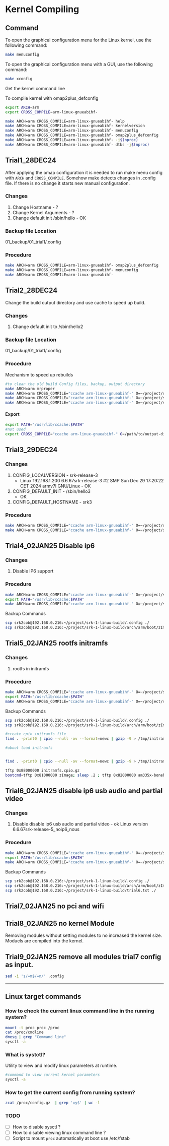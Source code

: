 # Kernel Compiling

## Command

To open the graphical configuration menu for the Linux kernel, use the following command:

```bash
make menuconfig
```

To open the graphical configuration menu with a GUI, use the following command:

```bash
make xconfig
```

Get the kernel command line


To compile kernel with omap2plus_defconfig

```bash
export ARCH=arm
export CROSS_COMPILE=arm-linux-gnueabihf-

make ARCH=arm CROSS_COMPILE=arm-linux-gnueabihf- help
make ARCH=arm CROSS_COMPILE=arm-linux-gnueabihf- kernelversion
make ARCH=arm CROSS_COMPILE=arm-linux-gnueabihf- menuconfig
make ARCH=arm CROSS_COMPILE=arm-linux-gnueabihf- omap2plus_defconfig
make ARCH=arm CROSS_COMPILE=arm-linux-gnueabihf- -j$(nproc)
make ARCH=arm CROSS_COMPILE=arm-linux-gnueabihf- dtbs -j$(nproc)

```

## Trial1_28DEC24

After applying the omap configuration it is needed to run make menu config with `ARCH` and `CROSS_COMPILE`.
Somehow make detects changes in .config file. If there is no change it starts new manual configuration.

### Changes

1. Change Hostname - ?
2. Change Kernel Arguments - ?
3. Change default init /sbin/hello - OK

### Backup file Location

01_backup/01_trial1/.config

### Procedure

```bash
make ARCH=arm CROSS_COMPILE=arm-linux-gnueabihf- omap2plus_defconfig
make ARCH=arm CROSS_COMPILE=arm-linux-gnueabihf- menuconfig
make ARCH=arm CROSS_COMPILE=arm-linux-gnueabihf-
```

## Trial2_28DEC24

Change the build output directory and use cache to speed up build.

### Changes

1. Change default init to /sbin/hello2

### Backup file Location

01_backup/01_trial1/.config

### Procedure

Mechanism to speed up rebuilds

```bash
#to clean the old build Config files, backup, output directory
make ARCH=arm mrproper
make ARCH=arm CROSS_COMPILE="ccache arm-linux-gnueabihf-" O=~/project/srk-1-linux-build/ omap2plus_defconfig
make ARCH=arm CROSS_COMPILE="ccache arm-linux-gnueabihf-" O=~/project/srk-1-linux-build/ menuconfig
make ARCH=arm CROSS_COMPILE="ccache arm-linux-gnueabihf-" O=~/project/srk-1-linux-build/ -j$(nproc)
```

#### Export

```bash
export PATH="/usr/lib/ccache:$PATH"
#not used
export CROSS_COMPILE="ccache arm-linux-gnueabihf-" O=/path/to/output-directory -j$(nproc)
```

## Trial3_29DEC24

### Changes

1. CONFIG_LOCALVERSION - srk-release-3
    - Linux 192.168.1.200 6.6.67srk-release-3 #2 SMP Sun Dec 29 17:20:22 CET 2024 armv7l GNU/Linux - OK
2. CONFIG_DEFAULT_INIT - /sbin/hello3
    - OK
3. CONFIG_DEFAULT_HOSTNAME - srk3

### Procedure

```bash
make ARCH=arm CROSS_COMPILE="ccache arm-linux-gnueabihf-" O=~/project/srk-1-linux-build/ xconfig
make ARCH=arm CROSS_COMPILE="ccache arm-linux-gnueabihf-" O=~/project/srk-1-linux-build/ -j$(nproc)
```

## Trial4_02JAN25 Disable ip6

### Changes

1. Disable IP6 support

### Procedure

```bash
make ARCH=arm CROSS_COMPILE="ccache arm-linux-gnueabihf-" O=~/project/srk-1-linux-build/ xconfig
export PATH="/usr/lib/ccache:$PATH"
make ARCH=arm CROSS_COMPILE="ccache arm-linux-gnueabihf-" O=~/project/srk-1-linux-build/ -j$(nproc)
```

Backup Commands

```bash
scp srk2cob@192.168.0.216:~/project/srk-1-linux-build/.config ./
scp srk2cob@192.168.0.216:~/project/srk-1-linux-build/arch/arm/boot/zImage ./output/

```

## Trial5_02JAN25 rootfs initramfs

### Changes

1. rootfs in initramfs

### Procedure

```bash
make ARCH=arm CROSS_COMPILE="ccache arm-linux-gnueabihf-" O=~/project/srk-1-linux-build/ xconfig
export PATH="/usr/lib/ccache:$PATH"
make ARCH=arm CROSS_COMPILE="ccache arm-linux-gnueabihf-" O=~/project/srk-1-linux-build/ -j$(nproc)
```

Backup Commands

```bash
scp srk2cob@192.168.0.216:~/project/srk-1-linux-build/.config ./
scp srk2cob@192.168.0.216:~/project/srk-1-linux-build/arch/arm/boot/zImage ./output/

#create cpio initramfs file
find . -print0 | cpio --null -ov --format=newc | gzip -9 > /tmp/initramfs.cpio.gz

#uboot load initramfs


find . -print0 | cpio --null -ov --format=newc | gzip -9 > /tmp/initramfs.cpio.gz

tftp 0x88000000 initramfs.cpio.gz
bootcmd=tftp 0x81000000 zImage; sleep .2 ; tftp 0x82000000 am335x-boneblack.dtb; sleep .2 ; tftp 0x88000000 initramfs.cpio.gz ; sleep .2 ; bootz 0x81000000 0x88000000 0x82000000

```

## Trial6_02JAN25 disable ip6 usb audio and partial video

### Changes

1. Disable disable ip6 usb audio and partial video - ok
   Linux version 6.6.67srk-release-5_noip6_nous

### Procedure

```bash
make ARCH=arm CROSS_COMPILE="ccache arm-linux-gnueabihf-" O=~/project/srk-1-linux-build/ xconfig
export PATH="/usr/lib/ccache:$PATH"
make ARCH=arm CROSS_COMPILE="ccache arm-linux-gnueabihf-" O=~/project/srk-1-linux-build/ -j$(nproc)
```

Backup Commands

```bash
scp srk2cob@192.168.0.216:~/project/srk-1-linux-build/.config ./
scp srk2cob@192.168.0.216:~/project/srk-1-linux-build/arch/arm/boot/zImage ./output/
scp srk2cob@192.168.0.216:~/project/srk-1-linux-build/trial6.txt ./

```

## Trial7_02JAN25 no pci and wifi

## Trial8_02JAN25 no kernel Module

   Removing modules without setting modules to no increased the kernel size. Moduels are compiled into the kernel.

## Trial9_02JAN25 remove all modules trial7 config as input.

```bash
sed -i 's/=m$/=n/' .config
```

---

## Linux target commands

### How to check the current linux command line in the running system?

```bash
mount -t proc proc /proc
cat /proc/cmdline
dmesg | grep "Command line"
sysctl -a 

```

### What is systctl?

Utility to view and modify linux parameters at runtime.

```bash
#command to view current kernel parameters
sysctl -a 
```

### How to get the current config from running system?

```bash
zcat /proc/config.gz  | grep '=y$' | wc -l 
```

### TODO

-[ ] How to disable sysctl ?
-[ ] How to disable viewing linux command line ?
-[ ] Script to mount `proc` automatically at boot
    use /etc/fstab
